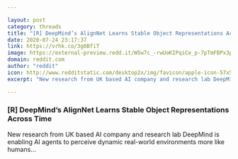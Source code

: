 ```yaml
---

layout: post
category: threads
title: "[R] DeepMind’s AlignNet Learns Stable Object Representations Across Time"
date: 2020-07-24 23:17:37
link: https://vrhk.co/3g0BfiT
image: https://external-preview.redd.it/W5w7c_-rwUoKIPqiCe_p-7pTmFBPx3pUAQT3tbwUMQo.jpg?width=1146&height=562&auto=webp&crop=1146:562,smart&s=04f9bb8e2e5ef7680ba02cd4aee113ce81735393
domain: reddit.com
author: "reddit"
icon: http://www.redditstatic.com/desktop2x/img/favicon/apple-icon-57x57.png
excerpt: "New research from UK based AI company and research lab DeepMind is enabling AI agents to perceive dynamic real-world environments more like humans..."

---
```


### [R] DeepMind’s AlignNet Learns Stable Object Representations Across Time

New research from UK based AI company and research lab DeepMind is enabling AI agents to perceive dynamic real-world environments more like humans...